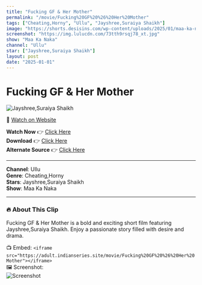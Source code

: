 ```yaml
---
title: "Fucking GF & Her Mother"
permalink: "/movie/Fucking%20GF%20%26%20Her%20Mother"
tags: ["Cheating,Horny", "Ullu", "Jayshree,Suraiya Shaikh"]
image: "https://shorts.desisins.com/wp-content/uploads/2025/01/maa-ka-naka-jayshree-suriaya-ullu-desisins.com_.jpg"
screenshot: "https://img.lulucdn.com/73tth9rsqj78_xt.jpg"
show: "Maa Ka Naka"
channel: "Ullu"
star: ["Jayshree,Suraiya Shaikh"]
layout: post
date: "2025-01-01"
---
```


# Fucking GF & Her Mother

![Jayshree,Suraiya Shaikh](https://shorts.desisins.com/wp-content/uploads/2025/01/maa-ka-naka-jayshree-suriaya-ullu-desisins.com_.jpg)

🔗 [Watch on Website](https://adult.indianseries.site/movie/Fucking%20GF%20%26%20Her%20Mother)

**Watch Now** 👉 [Click Here](https://adult.indianseries.site/movie/Fucking%20GF%20%26%20Her%20Mother)  
**Download** 👉 [Click Here](https://adult.indianseries.site/movie/Fucking%20GF%20%26%20Her%20Mother)  
**Alternate Source** 👉 [Click Here](https://adult.indianseries.site/movie/Fucking%20GF%20%26%20Her%20Mother)

---

**Channel**: Ullu  
**Genre**: Cheating,Horny  
**Stars**: Jayshree,Suraiya Shaikh  
**Show**: Maa Ka Naka

---

### 🔥 About This Clip

Fucking GF & Her Mother is a bold and exciting short film featuring Jayshree,Suraiya Shaikh. Enjoy a passionate story filled with desire and drama.

📺 Embed: `<iframe src="https://adult.indianseries.site/movie/Fucking%20GF%20%26%20Her%20Mother"></iframe>`  
🖼️ Screenshot:  
![Screenshot](https://img.lulucdn.com/73tth9rsqj78_xt.jpg)
